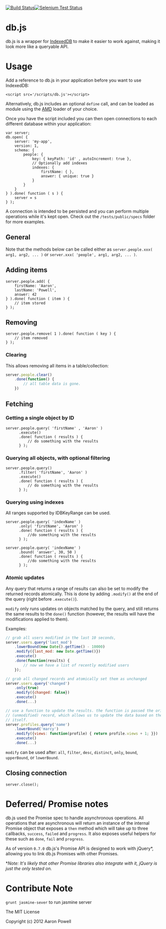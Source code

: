 [![Build Status](https://travis-ci.org/aaronpowell/db.js.png?branch=master)](https://travis-ci.org/aaronpowell/db.js)[![Selenium Test Status](https://saucelabs.com/buildstatus/aaronpowell)](https://saucelabs.com/u/aaronpowell)

db.js
=====

db.js is a wrapper for [IndexedDB](http://www.w3.org/TR/IndexedDB/) to make it easier to work against, making it look more like a queryable API.

Usage
====

Add a reference to db.js in your application before you want to use IndexedDB:

	<script src='/scripts/db.js'></script>

Alternatively, db.js includes an optional `define` call, and can be loaded as module using the [AMD](https://github.com/amdjs/amdjs-api/wiki/AMD) loader of your choice.

Once you have the script included you can then open connections to each different database within your application:

	var server;
	db.open( {
	    server: 'my-app',
	    version: 1,
	    schema: {
	        people: {
	            key: { keyPath: 'id' , autoIncrement: true },
	            // Optionally add indexes
	            indexes: {
	                firstName: { },
	                answer: { unique: true }
	            }
	        }
	    }
	} ).done( function ( s ) {
	    server = s
	} );

A connection is intended to be persisted and you can perform multiple operations while it's kept open. Check out the `/tests/public/specs` folder for more examples.

## General

Note that the methods below can be called either as `server.people.xxx( arg1, arg2, ... )` or `server.xxx( 'people', arg1, arg2, ... )`.

## Adding items

	server.people.add( {
	    firstName: 'Aaron',
	    lastName: 'Powell',
	    answer: 42
	} ).done( function ( item ) {
	    // item stored
	} );

## Removing

	server.people.remove( 1 ).done( function ( key ) {
	    // item removed
	} );

### Clearing
This allows removing all items in a table/collection:

```javascript
server.people.clear()
    .done(function() {
        // all table data is gone.
    })
```

## Fetching

### Getting a single object by ID

	server.people.query( 'firstName' , 'Aaron' )
	      .execute()
	      .done( function ( results ) {
	          // do something with the results
	      } );

### Querying all objects, with optional filtering

	server.people.query()
	      .filter( 'firstName', 'Aaron' )
	      .execute()
	      .done( function ( results ) {
	          // do something with the results
	      } );

### Querying using indexes

All ranges supported by IDBKeyRange can be used.

	server.people.query( 'indexName' )
	      .only( 'firstName', 'Aaron' )
	      .done( function ( results ) {
	          //do something with the results
	      } );

	server.people.query( 'indexName' )
	      .bound( 'answer', 30, 50 )
	      .done( function ( results ) {
	          //do something with the results
	      } );

### Atomic updates

Any query that returns a range of results can also be set to modify the returned
records atomically. This is done by adding `.modify()` at the end of the query
(right before `.execute()`).

`modify` only runs updates on objects matched by the query, and still returns
the same results to the `done()` function (however, the results will have the
modifications applied to them).

Examples:

```javascript
// grab all users modified in the last 10 seconds,
server.users.query('last_mod')
    .lowerBound(new Date().getTime() - 10000)
    .modify({last_mod: new Date.getTime()})
    .execute()
    .done(function(results) {
        // now we have a list of recently modified users
    });

// grab all changed records and atomically set them as unchanged
server.users.query('changed')
    .only(true)
    .modify({changed: false})
    .execute()
    .done(...)

// use a function to update the results. the function is passed the original
// (unmodified) record, which allows us to update the data based on the record
// itself.
server.profiles.query('name')
    .lowerBound('marcy')
    .modify({views: function(profile) { return profile.views + 1; }})
    .execute()
    .done(...)

```

`modify` can be used after: `all`, `filter`, `desc`, `distinct`, `only`,
`bound`, `upperBound`, or `lowerBound`.

## Closing connection

	server.close();

# Deferred/ Promise notes

db.js used the Promise spec to handle asynchronous operations. All operations that are asynchronous will return an instance of the internal Promise object that exposes a `then` method which will take up to three callbacks, `success`, `failed` and `progress`. It also exposes useful helpers for these such as `done`, `fail` and `progress`.

As of version `0.7.0` db.js's Promise API is designed to work with jQuery*, allowing you to link db.js Promises with other Promises.

*_Note: It's likely that other Promise libraries also integrate with it, jQuery is just the only tested on._

# Contribute Note

`grunt jasmine-sever` to run jasmine server

The MIT License

Copyright (c) 2012 Aaron Powell
